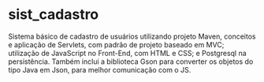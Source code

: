 # sist_cadastro
Sistema básico de cadastro de usuários utilizando projeto Maven, conceitos e aplicação de Servlets, com padrão de projeto baseado em MVC; utilização de JavaScript no Front-End, com HTML e CSS; e Postgresql na persistência.
Também inclui a biblioteca Gson para converter os objetos do tipo Java em Json, para melhor comunicação com o JS.
